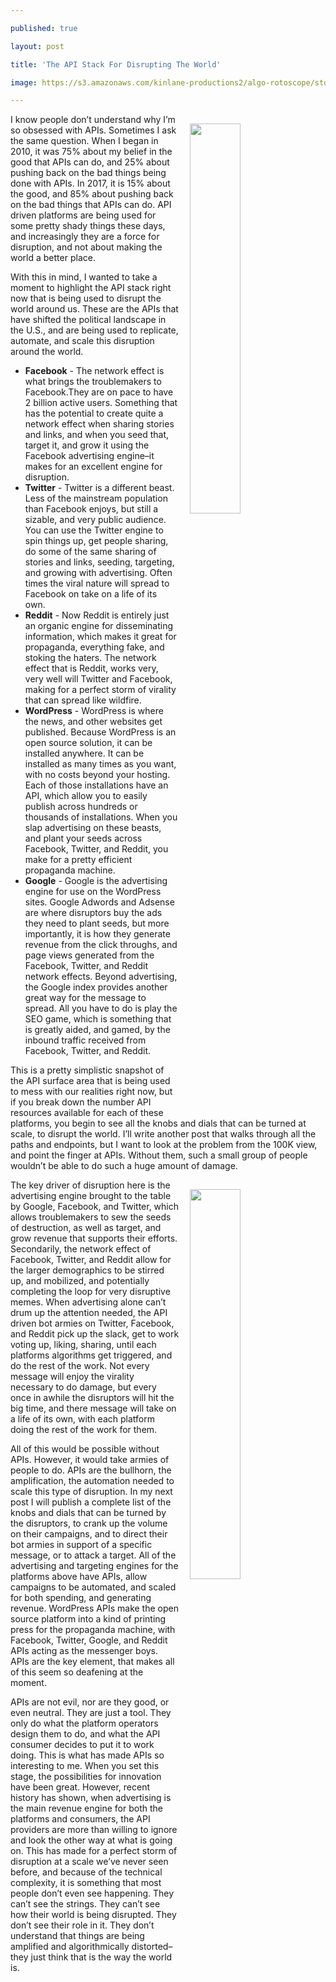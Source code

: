 ---
published: true
layout: post
title: 'The API Stack For Disrupting The World'
image: https://s3.amazonaws.com/kinlane-productions2/algo-rotoscope/stories/fredericksburg-downtown-flag.jpg
---

<p><img src="https://s3.amazonaws.com/kinlane-productions2/algo-rotoscope/stories/fredericksburg-downtown-flag.jpg" align="right" width="40%" style="padding: 15px;" />
<p>I know people don’t understand why I’m so obsessed with APIs. Sometimes I ask the same question. When I began in 2010, it was 75% about my belief in the good that APIs can do, and 25% about pushing back on the bad things being done with APIs. In 2017, it is 15% about the good, and 85% about pushing back on the bad things that APIs can do. API driven platforms are being used for some pretty shady things these days, and increasingly they are a force for disruption, and not about making the world a better place.

<p>With this in mind, I wanted to take a moment to highlight the API stack right now that is being used to disrupt the world around us. These are the APIs that have shifted the political landscape in the U.S., and are being used to replicate, automate, and scale this disruption around the world.

<ul>
  <li><strong>Facebook</strong> - The network effect is what brings the troublemakers to Facebook.They are on pace to have 2 billion active users. Something that has the potential to create quite a network effect when sharing stories and links, and when you seed that, target it, and grow it using the Facebook advertising engine–it makes for an excellent engine for disruption.</li>
  <li><strong>Twitter</strong> - Twitter is a different beast. Less of the mainstream population than Facebook enjoys, but still a sizable, and very public audience. You can use the Twitter engine to spin things up, get people sharing, do some of the same sharing of stories and links, seeding, targeting, and growing with advertising. Often times the viral nature will spread to Facebook on take on a life of its own.</li>
  <li><strong>Reddit</strong> - Now Reddit is entirely just an organic engine for disseminating information, which makes it great for propaganda, everything fake, and stoking the haters. The network effect that is Reddit, works very, very well will Twitter and Facebook, making for a perfect storm of virality that can spread like wildfire.</li>
  <li><strong>WordPress</strong> - WordPress is where the news, and other websites get published. Because WordPress is an open source solution, it can be installed anywhere. It can be installed as many times as you want, with no costs beyond your hosting. Each of those installations have an API, which allow you to easily publish across hundreds or thousands of installations. When you slap advertising on these beasts, and plant your seeds across Facebook, Twitter, and Reddit, you make for a pretty efficient propaganda machine.</li>
  <li><strong>Google</strong> - Google is the advertising engine for use on the WordPress sites. Google Adwords and Adsense are where disruptors buy the ads they need to plant seeds, but more importantly, it is how they generate revenue from the click throughs, and page views generated from the Facebook, Twitter, and Reddit network effects. Beyond advertising, the Google index provides another great way for the message to spread. All you have to do is play the SEO game, which is something that is greatly aided, and gamed, by the inbound traffic received from Facebook, Twitter, and Reddit.</li>
</ul>

<p>This is a pretty simplistic snapshot of the API surface area that is being used to mess with our realities right now, but if you break down the number API resources available for each of these platforms, you begin to see all the knobs and dials that can be turned at scale, to disrupt the world. I’ll write another post that walks through all the paths and endpoints, but I want to look at the problem from the 100K view, and point the finger at APIs. Without them, such a small group of people wouldn’t be able to do such a huge amount of damage.
<p><img src="https://s3.amazonaws.com/kinlane-productions2/algo-rotoscope/stories/ellis-island-nazi-poster.jpg" align="right" width="40%" style="padding: 15px;" />
<p>The key driver of disruption here is the advertising engine brought to the table by Google, Facebook, and Twitter, which allows troublemakers to sew the seeds of destruction, as well as target, and grow revenue that supports their efforts. Secondarily, the network effect of Facebook, Twitter, and Reddit allow for the larger demographics to be stirred up, and mobilized, and potentially completing the loop for very disruptive memes. When advertising alone can’t drum up the attention needed, the API driven bot armies on Twitter, Facebook, and Reddit pick up the slack, get to work voting up, liking, sharing, until each platforms algorithms get triggered, and do the rest of the work. Not every message will enjoy the virality necessary to do damage, but every once in awhile the disruptors will hit the big time, and there message will take on a life of its own, with each platform doing the rest of the work for them.

<p>All of this would be possible without APIs. However, it would take armies of people to do. APIs are the bullhorn, the amplification, the automation needed to scale this type of disruption. In my next post I will publish a complete list of the knobs and dials that can be turned by the disruptors, to crank up the volume on their campaigns, and to direct their bot armies in support of a specific message, or to attack a target. All of the advertising and targeting engines for the platforms above have APIs, allow campaigns to be automated, and scaled for both spending, and generating revenue. WordPress APIs make the open source platform into a kind of printing press for the propaganda machine, with Facebook, Twitter, Google, and Reddit APIs acting as the messenger boys. APIs are the key element, that makes all of this seem so deafening at the moment.

<p>APIs are not evil, nor are they good, or even neutral. They are just a tool. They only do what the platform operators design them to do, and what the API consumer decides to put it to work doing. This is what has made APIs so interesting to me. When you set this stage, the possibilities for innovation have been great. However, recent history has shown, when advertising is the main revenue engine for both the platforms and consumers, the API providers are more than willing to ignore and look the other way at what is going on. This has made for a perfect storm of disruption at a scale we’ve never seen before, and because of the technical complexity, it is something that most people don’t even see happening. They can’t see the strings. They can’t see how their world is being disrupted. They don’t see their role in it. They don’t understand that things are being amplified and algorithmically distorted–they just think that is the way the world is.


